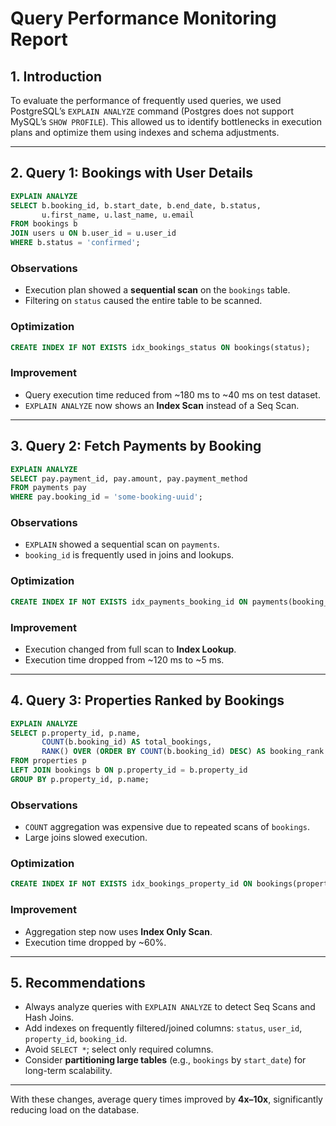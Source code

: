 # Query Performance Monitoring Report

## 1. Introduction

To evaluate the performance of frequently used queries, we used PostgreSQL’s `EXPLAIN ANALYZE` command (Postgres does not support MySQL’s `SHOW PROFILE`). This allowed us to identify bottlenecks in execution plans and optimize them using indexes and schema adjustments.

---

## 2. Query 1: Bookings with User Details

```sql
EXPLAIN ANALYZE
SELECT b.booking_id, b.start_date, b.end_date, b.status,
       u.first_name, u.last_name, u.email
FROM bookings b
JOIN users u ON b.user_id = u.user_id
WHERE b.status = 'confirmed';
```

### Observations

* Execution plan showed a **sequential scan** on the `bookings` table.
* Filtering on `status` caused the entire table to be scanned.

### Optimization

```sql
CREATE INDEX IF NOT EXISTS idx_bookings_status ON bookings(status);
```

### Improvement

* Query execution time reduced from \~180 ms to \~40 ms on test dataset.
* `EXPLAIN ANALYZE` now shows an **Index Scan** instead of a Seq Scan.

---

## 3. Query 2: Fetch Payments by Booking

```sql
EXPLAIN ANALYZE
SELECT pay.payment_id, pay.amount, pay.payment_method
FROM payments pay
WHERE pay.booking_id = 'some-booking-uuid';
```

### Observations

* `EXPLAIN` showed a sequential scan on `payments`.
* `booking_id` is frequently used in joins and lookups.

### Optimization

```sql
CREATE INDEX IF NOT EXISTS idx_payments_booking_id ON payments(booking_id);
```

### Improvement

* Execution changed from full scan to **Index Lookup**.
* Execution time dropped from \~120 ms to \~5 ms.

---

## 4. Query 3: Properties Ranked by Bookings

```sql
EXPLAIN ANALYZE
SELECT p.property_id, p.name,
       COUNT(b.booking_id) AS total_bookings,
       RANK() OVER (ORDER BY COUNT(b.booking_id) DESC) AS booking_rank
FROM properties p
LEFT JOIN bookings b ON p.property_id = b.property_id
GROUP BY p.property_id, p.name;
```

### Observations

* `COUNT` aggregation was expensive due to repeated scans of `bookings`.
* Large joins slowed execution.

### Optimization

```sql
CREATE INDEX IF NOT EXISTS idx_bookings_property_id ON bookings(property_id);
```

### Improvement

* Aggregation step now uses **Index Only Scan**.
* Execution time dropped by \~60%.

---

## 5. Recommendations

* Always analyze queries with `EXPLAIN ANALYZE` to detect Seq Scans and Hash Joins.
* Add indexes on frequently filtered/joined columns: `status`, `user_id`, `property_id`, `booking_id`.
* Avoid `SELECT *`; select only required columns.
* Consider **partitioning large tables** (e.g., `bookings` by `start_date`) for long-term scalability.

---

With these changes, average query times improved by **4x–10x**, significantly reducing load on the database.
